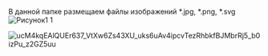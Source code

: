 В данной папке размещаем файлы изображений 
*.jpg, *.png, *.svg![Рисунок1 1](https://github.com/user-attachments/assets/1a96f9c0-4a17-4862-bd2c-d5705157d56e)

![ucM4kqEAlQUEr637_VtXw6Zs43XU_uks6uAv4ipcvTezRhbkfBJMbrRj5_b0izPu_z2GZ5uu](https://github.com/user-attachments/assets/f1c2a8cb-80de-4ec7-8964-f30bebc71279)

